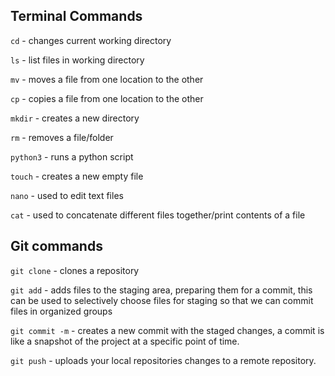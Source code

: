 ## Terminal Commands
`cd` - changes current working directory


`ls` - list files in working directory


`mv` - moves a file from one location to the other


`cp` - copies a file from one location to the other


`mkdir` - creates a new directory


`rm` - removes a file/folder


`python3` - runs a python script


`touch` - creates a new empty file


`nano` - used to edit text files


`cat` - used to concatenate different files together/print contents of a file

## Git commands 
`git clone` - clones a repository


`git add` - adds files to the staging area, preparing them for a commit, this can be used to selectively choose files for staging so that we can commit files in organized groups


`git commit -m` - creates a new commit with the staged changes, a commit is like a snapshot of the project at a specific point of time.


`git push` - uploads your local repositories changes to a remote repository.

